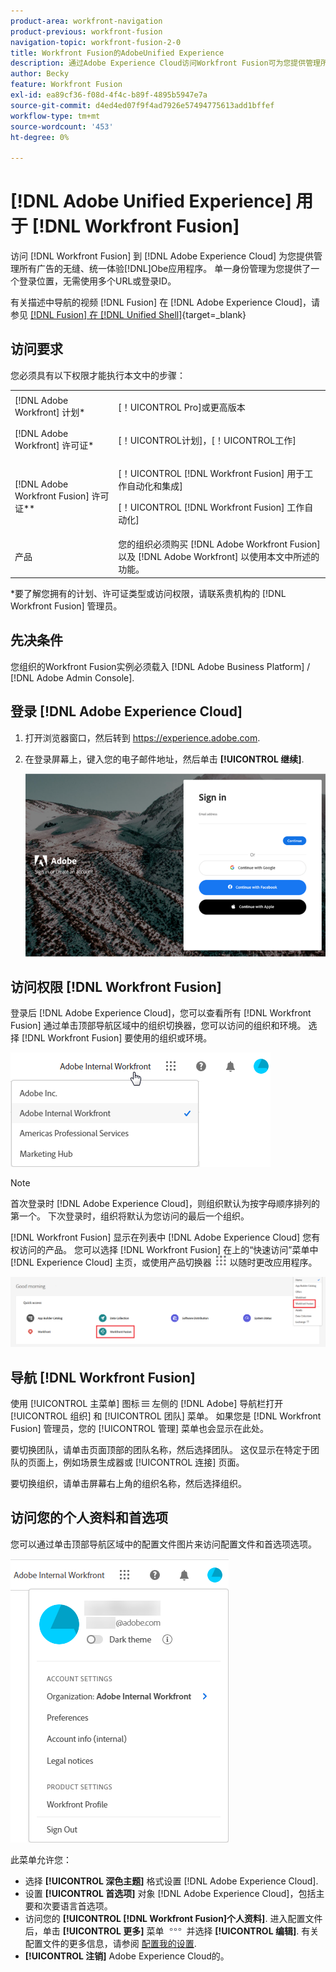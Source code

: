 ```yaml
---
product-area: workfront-navigation
product-previous: workfront-fusion
navigation-topic: workfront-fusion-2-0
title: Workfront Fusion的AdobeUnified Experience
description: 通过Adobe Experience Cloud访问Workfront Fusion可为您提供管理所有Adobe应用程序的无缝、统一的体验。
author: Becky
feature: Workfront Fusion
exl-id: ea89cf36-f08d-4f4c-b89f-4895b5947e7a
source-git-commit: d4ed4ed07f9f4ad7926e57494775613add1bffef
workflow-type: tm+mt
source-wordcount: '453'
ht-degree: 0%

---
```


# [!DNL Adobe Unified Experience] 用于 [!DNL Workfront Fusion]

访问 [!DNL Workfront Fusion] 到 [!DNL Adobe Experience Cloud] 为您提供管理所有广告的无缝、统一体验[!DNL]Obe应用程序。 单一身份管理为您提供了一个登录位置，无需使用多个URL或登录ID。

有关描述中导航的视频 [!DNL Fusion] 在 [!DNL Adobe Experience Cloud]，请参见 [[!DNL Fusion] 在 [!DNL Unified Shell]](https://video.tv.adobe.com/v/3412392/){target=_blank}

## 访问要求

您必须具有以下权限才能执行本文中的步骤：

<table style="table-layout:auto"> 
 <col> 
 <col> 
 <tbody> 
  <tr> 
   <td role="rowheader">[!DNL Adobe Workfront] 计划*</td> 
   <td> <p>[！UICONTROL Pro]或更高版本</p> </td> 
  </tr> 
  <tr data-mc-conditions=""> 
   <td role="rowheader">[!DNL Adobe Workfront] 许可证*</td> 
   <td> <p>[！UICONTROL计划]，[！UICONTROL工作]</p> </td> 
  </tr> 
  <tr> 
   <td role="rowheader">[!DNL Adobe Workfront Fusion] 许可证**</td> 
   <td> <p>[！UICONTROL [!DNL Workfront Fusion] 用于工作自动化和集成] </p> <p>[！UICONTROL [!DNL Workfront Fusion] 工作自动化] </p>  </td> 
  </tr> 
  <tr> 
   <td role="rowheader">产品</td> 
   <td>您的组织必须购买 [!DNL Adobe Workfront Fusion] 以及 [!DNL Adobe Workfront] 以使用本文中所述的功能。</td> 
  </tr> 
 </tbody> 
</table>
*要了解您拥有的计划、许可证类型或访问权限，请联系贵机构的 [!DNL Workfront Fusion] 管理员。

## 先决条件

您组织的Workfront Fusion实例必须载入 [!DNL Adobe Business Platform] / [!DNL Adobe Admin Console].

## 登录 [!DNL Adobe Experience Cloud]

1. 打开浏览器窗口，然后转到 <https://experience.adobe.com>.
1. 在登录屏幕上，键入您的电子邮件地址，然后单击 **[!UICONTROL 继续]**.

   ![登录 [!DNL Adobe Experience Cloud]](assets/aec-login-page.png)

## 访问权限 [!DNL Workfront Fusion]

登录后 [!DNL Adobe Experience Cloud]，您可以查看所有 [!DNL Workfront Fusion] 通过单击顶部导航区域中的组织切换器，您可以访问的组织和环境。 选择 [!DNL Workfront Fusion] 要使用的组织或环境。

![视图 [!DNL Workfront Fusion] 组织和环境](assets/aec-view-all-orgs.png)

>[!NOTE]
>
>首次登录时 [!DNL Adobe Experience Cloud]，则组织默认为按字母顺序排列的第一个。 下次登录时，组织将默认为您访问的最后一个组织。

[!DNL Workfront Fusion] 显示在列表中 [!DNL Adobe Experience Cloud] 您有权访问的产品。 您可以选择 [!DNL Workfront Fusion] 在上的“快速访问”菜单中 [!DNL Experience Cloud] 主页，或使用产品切换器 ![产品切换器](assets/main-menu-icon.png) 以随时更改应用程序。

![选择 [!DNL Workfront Fusion] 以访问应用程序](assets/aec-product-switcher.png)

## 导航 [!DNL Workfront Fusion]

使用 [!UICONTROL 主菜单] 图标 ![](assets/main-menu-icon-left-nav.png) 左侧的 [!DNL Adobe] 导航栏打开 [!UICONTROL 组织] 和 [!UICONTROL 团队] 菜单。 如果您是 [!DNL Workfront Fusion] 管理员，您的 [!UICONTROL 管理] 菜单也会显示在此处。

要切换团队，请单击页面顶部的团队名称，然后选择团队。 这仅显示在特定于团队的页面上，例如场景生成器或 [!UICONTROL 连接] 页面。

要切换组织，请单击屏幕右上角的组织名称，然后选择组织。

## 访问您的个人资料和首选项

您可以通过单击顶部导航区域中的配置文件图片来访问配置文件和首选项选项。

![配置文件菜单](assets/aec-profile-picture-menu.png)

此菜单允许您：

* 选择 **[!UICONTROL 深色主题]** 格式设置 [!DNL Adobe Experience Cloud].
* 设置 **[!UICONTROL 首选项]** 对象 [!DNL Adobe Experience Cloud]，包括主要和次要语言首选项。
* 访问您的 **[!UICONTROL [!DNL Workfront Fusion]个人资料]**. 进入配置文件后，单击 **[!UICONTROL 更多]** 菜单 ![](assets/more-icon.png) 并选择 **[!UICONTROL 编辑]**. 有关配置文件的更多信息，请参阅 [配置我的设置](/help/quicksilver/workfront-basics/manage-your-account-and-profile/configuring-your-user-profile/configure-my-settings.md).
* **[!UICONTROL 注销]** Adobe Experience Cloud的。

